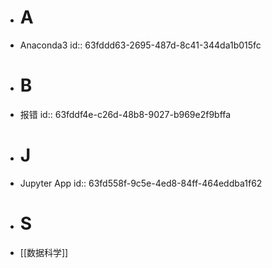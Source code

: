 - # A
- Anaconda3
  id:: 63fddd63-2695-487d-8c41-344da1b015fc
- # B
- 报错
  id:: 63fddf4e-c26d-48b8-9027-b969e2f9bffa
- # J
- Jupyter App
  id:: 63fd558f-9c5e-4ed8-84ff-464eddba1f62
- # S
- [[数据科学]]
